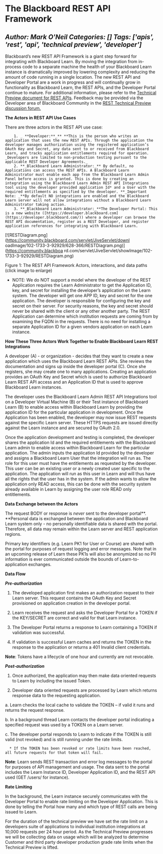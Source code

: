 # The Blackboard REST API Framework
*Author: Mark O'Neil*
*Categories: []*
*Tags: ['apis', 'rest', 'api', 'technical preview', 'developer']*
---
Blackboard’s new REST API Framework is a giant step forward for integrating
with Blackboard Learn. By moving the integration from in-process code to a
separate machine the health of your Blackboard Learn instance is dramatically
improved by lowering complexity and reducing the amount of code running in a
single location. The new REST API and Developer Portal are a work in progress
and will continually grow in functionality as Blackboard Learn, the REST APIs,
and the Developer Portal continue to mature. For additional information,
please refer to the [Technical Preview document for REST
APIs](https://community.blackboard.com/docs/DOC-1734). Feedback may be
provided via the Developer area of Blackboard Community in the [REST Technical
Preview discussion forum.](https://community.blackboard.com/thread/1930)

**The Actors in REST API Use Cases**

There are three actors in the REST API use case:

        1. _ **Developer:**_** **This is the person who writes an application that uses the new REST APIs. Through the application the developer manages authorization using the registered application’s OAuth Key and Secret, any data sent to or received from Blackboard Learn, and tracks application entitlements required for operation. _Developers are limited to non-production testing pursuant to the applicable REST Developer Agreements._
        2. **_Blackboard Learn Administrator:_** By default, no Applications can access the REST APIs. A Blackboard Learn Administrator must enable each app from the Blackboard Learn Admin Panel before access is granted. This is done by creating an integration using the Blackboard Learn Admin REST API Integrations tool using the developer provided application Id* and a User with the required entitlements as specified by the developer. **_Important Note: _**By default NO integrations are enabled and the Blackboard Learn server will not allow integrations without a Blackboard Learn Administrator taking action.
        3. **_Blackboard Learn Administrator:_**The Developer Portal: This is a new website ([https://developer.blackboard.com](https://developer.blackboard.com/)) where a developer can browse the REST API documentation, register as a REST Developer, and register application references for integrating with Blackboard Learn.

[![RESTDiagram.png](https://community.blackboard.com/servlet/JiveServlet/downl
oadImage/102-1733-3-92929/628-366/RESTDiagram.png)](https://community.blackboa
rd.com/servlet/JiveServlet/showImage/102-1733-3-92929/RESTDiagram.png)

Figure 1: The REST API Framework Actors, interactions, and data paths (click
image to enlarge)

* NOTE: We do NOT support a model where the developer of the REST Application requires the Learn Administrator to get the Application ID, key, and secret for installing the developer’s application on the Learn system. The developer will get one APP ID, key and secret for the one application. The developer is responsible for configuring the key and secret on their server. For security reasons, the key and secret should never be shared with the client or any other another party. The REST Application can determine which institution requests are coming from by examining the FQDN in the requests. There is no need for installing a separate Application ID for a given vendors application on each Learn instance.

**How These Three Actors Work Together to Enable Blackboard Learn REST Integrations**

A developer (A) - or organization - decides that they want to create a new
application which uses the Blackboard Learn REST APIs. She reviews the
documentation and signs up inside the developer portal (C). Once she
registers, she may create one to many applications. Creating an application
provides an OAuth Key and Secret which is used to authorize Blackboard Learn
REST API access and an Application ID that is used to approve Blackboard Learn
instances.

The developer uses the Blackboard Learn Admin REST API Integrations tool on a
Developer Virtual Machine (B) or their Test instance of Blackboard Learn (B)
to enable access within Blackboard Learn by providing the application ID for
the particular application in development. Once the Application has been
enabled, the developer may now issue REST requests against the specific Learn
server. These HTTPS requests are issued directly against the Learn instance
and are secured by OAuth 2.0.

Once the application development and testing is completed, the developer
shares the application Id and the required entitlements with the Blackboard
Learn admin to enable access within Blackboard Learn for the particular
application. The admin inputs the application Id provided by the developer and
assigns a Blackboard Learn User that the integration will run as. The role for
this user must have the entitlements as requested by the developer. This user
can be an existing user or a newly created user specific to the application.
The application will run as this user in Learn and will thus have all the
rights that the user has in the system. If the admin wants to allow the
application only READ access, this can be done with the security system
already available in Learn by assigning the user role READ only entitlements.

**Data Exchange between the Actors**

The request BODY or response is _never_ sent to the developer portal**.
**Personal data is exchanged between the application and Blackboard Learn
system only - no personally identifiable data is shared with the portal.
Therefore, all data may remain within the Learn server and REST application
regions.

Primary key identifiers (e.g. Learn PK1 for User or Course) are shared with
the portal for purposes of request logging and error messages. Note that in an
upcoming release of Learn these PK1s will also be anonymized so no PII
information is ever communicated outside the bounds of Learn-to-application
exchanges.

**Data Flow**

**_Pre-authorization_**

1. The developed application first makes an authorization request to their
Learn server. This request contains the OAuth Key and Secret provisioned on
application creation in the developer portal.

2. Learn receives the request and asks the Developer Portal for a TOKEN if the
KEY/SECRET are correct and valid for that Learn instance.

3. The Developer Portal returns a response to Learn containing a TOKEN if
validation was successful.

4. If validation is successful Learn caches and returns the TOKEN in the
response to the application or returns a 401 Invalid client credentials.

**Note**: Tokens have a lifecycle of one hour and currently are not revocable.

**_Post-authorization_**

1. Once authorized, the application may then make data oriented requests to
Learn by including the issued Token.

4. Developer data oriented requests are processed by Learn which returns
response data to the requesting application.

a. Learn checks the local cache to validate the TOKEN – if valid it runs and
returns the request response.

b. In a background thread Learn contacts the developer portal indicating a
specified request was used by a TOKEN on a Learn server.

c. The developer portal responds to Learn to indicate if the TOKEN is still
valid (not revoked) and is still running under the rate limits.

      * If the TOKEN has been revoked or rate limits have been reached, all future requests for that token will fail.

**Note**: Learn sends REST transaction and error log messages to the portal for purposes of API management and usage. The data sent to the portal includes the Learn Instance ID, Developer Application ID, and the REST API used (GET /users/ for instance).

**Rate Limiting**

In the background, the Learn instance securely communicates with the Developer
Portal to enable rate limiting on the Developer Application. This is done by
telling the Portal how many and which type of REST calls are being issued to
Learn.

For the duration of the technical preview we have set the rate limit on a
developers suite of applications to individual institution integrations at
10,000 requests per 24 hour period. As the Technical Preview progresses we
will be collecting data on usage which will be analyzed to determine Customer
and third party developer production grade rate limits when the Technical
Preview is lifted.

